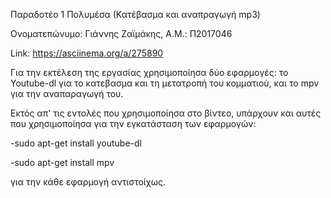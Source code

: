 Παραδοτέο 1 Πολυμέσα (Κατέβασμα και αναπραγωγή mp3)

Ονοματεπώνυμο: Γιάννης Ζαϊμάκης, A.M.: Π2017046

Link: https://asciinema.org/a/275890

Για την εκτέλεση της εργασίας χρησιμοποίησα δύο εφαρμογές: το Youtube-dl για το κατεβασμα και τη μετατροπή του κομματιού, και
το mpv για την αναπαραγωγή του.

Εκτός απ' τις εντολές που χρησιμοποίησα στο βίντεο, υπάρχουν και αυτές που χρησιμοποίησα για την εγκατάσταση των εφαρμογών:

-sudo apt-get install youtube-dl

-sudo apt-get install mpv 

για την κάθε εφαρμογή αντιστοίχως.


